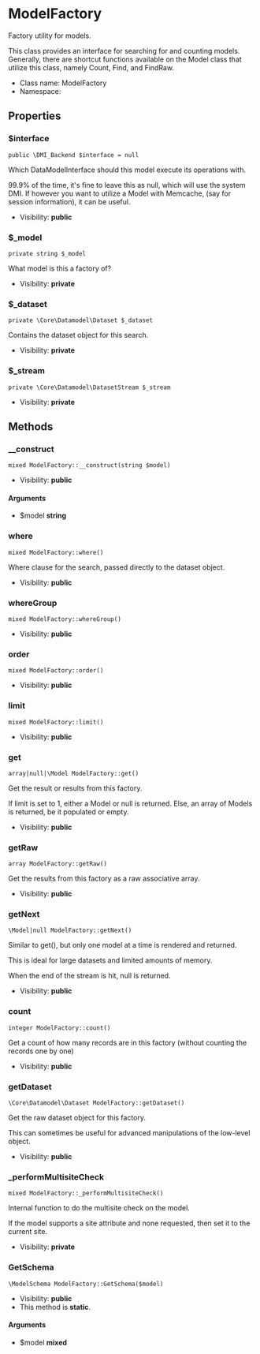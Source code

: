 ModelFactory
===============

Factory utility for models.

This class provides an interface for searching for and counting models.  Generally, there are shortcut functions
available on the Model class that utilize this class, namely Count, Find, and FindRaw.


* Class name: ModelFactory
* Namespace: 





Properties
----------


### $interface

    public \DMI_Backend $interface = null

Which DataModelInterface should this model execute its operations with.

99.9% of the time, it's fine to leave this as null, which will use the
system DMI.  If however you want to utilize a Model with Memcache,
(say for session information), it can be useful.

* Visibility: **public**


### $_model

    private string $_model

What model is this a factory of?



* Visibility: **private**


### $_dataset

    private \Core\Datamodel\Dataset $_dataset

Contains the dataset object for this search.



* Visibility: **private**


### $_stream

    private \Core\Datamodel\DatasetStream $_stream





* Visibility: **private**


Methods
-------


### __construct

    mixed ModelFactory::__construct(string $model)





* Visibility: **public**


#### Arguments
* $model **string**



### where

    mixed ModelFactory::where()

Where clause for the search, passed directly to the dataset object.



* Visibility: **public**




### whereGroup

    mixed ModelFactory::whereGroup()





* Visibility: **public**




### order

    mixed ModelFactory::order()





* Visibility: **public**




### limit

    mixed ModelFactory::limit()





* Visibility: **public**




### get

    array|null|\Model ModelFactory::get()

Get the result or results from this factory.

If limit is set to 1, either a Model or null is returned.
Else, an array of Models is returned, be it populated or empty.

* Visibility: **public**




### getRaw

    array ModelFactory::getRaw()

Get the results from this factory as a raw associative array.



* Visibility: **public**




### getNext

    \Model|null ModelFactory::getNext()

Similar to get(), but only one model at a time is rendered and returned.

This is ideal for large datasets and limited amounts of memory.

When the end of the stream is hit, null is returned.

* Visibility: **public**




### count

    integer ModelFactory::count()

Get a count of how many records are in this factory
(without counting the records one by one)



* Visibility: **public**




### getDataset

    \Core\Datamodel\Dataset ModelFactory::getDataset()

Get the raw dataset object for this factory.

This can sometimes be useful for advanced manipulations of the low-level object.

* Visibility: **public**




### _performMultisiteCheck

    mixed ModelFactory::_performMultisiteCheck()

Internal function to do the multisite check on the model.

If the model supports a site attribute and none requested, then set it to the current site.

* Visibility: **private**




### GetSchema

    \ModelSchema ModelFactory::GetSchema($model)





* Visibility: **public**
* This method is **static**.


#### Arguments
* $model **mixed**


